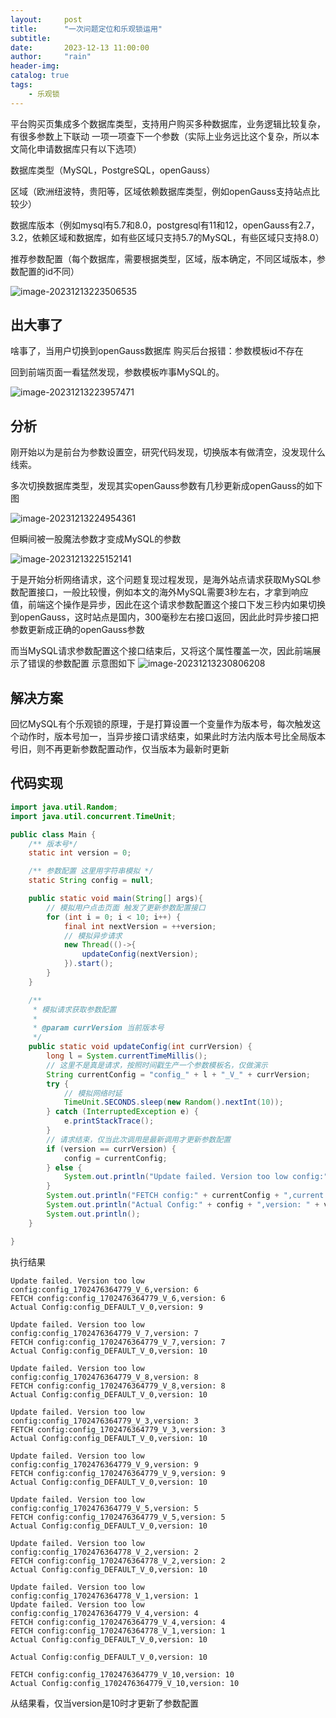 ```yaml
---
layout:     post
title:      "一次问题定位和乐观锁运用"
subtitle:   
date:       2023-12-13 11:00:00
author:     "rain"
header-img: 
catalog: true
tags:
    - 乐观锁
---
```

平台购买页集成多个数据库类型，支持用户购买多种数据库，业务逻辑比较复杂，有很多参数上下联动 一项一项查下一个参数（实际上业务远比这个复杂，所以本文简化申请数据库只有以下选项）

数据库类型（MySQL，PostgreSQL，openGauss）

区域（欧洲纽波特，贵阳等，区域依赖数据库类型，例如openGauss支持站点比较少）

数据库版本（例如mysql有5.7和8.0，postgresql有11和12，openGauss有2.7，3.2，依赖区域和数据库，如有些区域只支持5.7的MySQL，有些区域只支持8.0）

推荐参数配置（每个数据库，需要根据类型，区域，版本确定，不同区域版本，参数配置的id不同）

![image-20231213223506535](/img/image-20231213223506535.png)

## 出大事了

啥事了，当用户切换到openGauss数据库 购买后台报错：参数模板id不存在

回到前端页面一看猛然发现，参数模板咋事MySQL的。

![image-20231213223957471](/img/image-20231213223957471.png)





## 分析

刚开始以为是前台为参数设置空，研究代码发现，切换版本有做清空，没发现什么线索。

多次切换数据库类型，发现其实openGauss参数有几秒更新成openGauss的如下图

![image-20231213224954361](/img/image-20231213224954361.png)

但瞬间被一股魔法参数才变成MySQL的参数

![image-20231213225152141](/img/image-20231213225152141.png)

于是开始分析网络请求，这个问题复现过程发现，是海外站点请求获取MySQL参数配置接口，一般比较慢，例如本文的海外MySQL需要3秒左右，才拿到响应值，前端这个操作是异步，因此在这个请求参数配置这个接口下发三秒内如果切换到openGauss，这时站点是国内，300毫秒左右接口返回，因此此时异步接口把参数更新成正确的openGauss参数

而当MySQL请求参数配置这个接口结束后，又将这个属性覆盖一次，因此前端展示了错误的参数配置
示意图如下
![image-20231213230806208](/img/image-20231213230806208.png)

## 解决方案



回忆MySQL有个乐观锁的原理，于是打算设置一个变量作为版本号，每次触发这个动作时，版本号加一，当异步接口请求结束，如果此时方法内版本号比全局版本号旧，则不再更新参数配置动作，仅当版本为最新时更新





## 代码实现

```java
import java.util.Random;
import java.util.concurrent.TimeUnit;

public class Main {
    /** 版本号*/
    static int version = 0;

    /** 参数配置 这里用字符串模拟 */
    static String config = null;

    public static void main(String[] args){
        // 模拟用户点击页面 触发了更新参数配置接口
        for (int i = 0; i < 10; i++) {
            final int nextVersion = ++version;
            // 模拟异步请求
            new Thread(()->{
                updateConfig(nextVersion);
            }).start();
        }
    }

    /**
     * 模拟请求获取参数配置
     *
     * @param currVersion 当前版本号
     */
    public static void updateConfig(int currVersion) {
        long l = System.currentTimeMillis();
        // 这里不是真是请求，按照时间戳生产一个参数模板名，仅做演示
        String currentConfig = "config_" + l + "_V_" + currVersion;
        try {
            // 模拟网络时延
            TimeUnit.SECONDS.sleep(new Random().nextInt(10));
        } catch (InterruptedException e) {
            e.printStackTrace();
        }
        // 请求结束，仅当此次调用是最新调用才更新参数配置
        if (version == currVersion) {
            config = currentConfig;
        } else {
            System.out.println("Update failed. Version too low config:" + currentConfig + ",version: " + currVersion);
        }
        System.out.println("FETCH config:" + currentConfig + ",current version: " + currVersion);
        System.out.println("Actual Config:" + config + ",version: " + version);
        System.out.println();
    }

}
```

执行结果

```
Update failed. Version too low config:config_1702476364779_V_6,version: 6
FETCH config:config_1702476364779_V_6,version: 6
Actual Config:config_DEFAULT_V_0,version: 9

Update failed. Version too low config:config_1702476364779_V_7,version: 7
FETCH config:config_1702476364779_V_7,version: 7
Actual Config:config_DEFAULT_V_0,version: 10

Update failed. Version too low config:config_1702476364779_V_8,version: 8
FETCH config:config_1702476364779_V_8,version: 8
Actual Config:config_DEFAULT_V_0,version: 10

Update failed. Version too low config:config_1702476364779_V_3,version: 3
FETCH config:config_1702476364779_V_3,version: 3
Actual Config:config_DEFAULT_V_0,version: 10

Update failed. Version too low config:config_1702476364779_V_9,version: 9
FETCH config:config_1702476364779_V_9,version: 9
Actual Config:config_DEFAULT_V_0,version: 10

Update failed. Version too low config:config_1702476364779_V_5,version: 5
FETCH config:config_1702476364779_V_5,version: 5
Actual Config:config_DEFAULT_V_0,version: 10

Update failed. Version too low config:config_1702476364778_V_2,version: 2
FETCH config:config_1702476364778_V_2,version: 2
Actual Config:config_DEFAULT_V_0,version: 10

Update failed. Version too low config:config_1702476364778_V_1,version: 1
Update failed. Version too low config:config_1702476364779_V_4,version: 4
FETCH config:config_1702476364779_V_4,version: 4
FETCH config:config_1702476364778_V_1,version: 1
Actual Config:config_DEFAULT_V_0,version: 10

Actual Config:config_DEFAULT_V_0,version: 10

FETCH config:config_1702476364779_V_10,version: 10
Actual Config:config_1702476364779_V_10,version: 10
```



从结果看，仅当version是10时才更新了参数配置